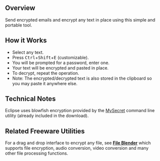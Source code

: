 ## Overview

Send encrypted emails and encrypt any text in place using this simple and 
portable tool.

## How it Works

- Select any text.
- Press <kbd>Ctrl</kbd>+<kbd>Shift</kbd>+<kbd>E</kbd> (customizable).
- You will be prompted for a password, enter one.
- Your text will be encrypted and pasted in place.
- To decrypt, repeat the operation.
- Note: The encrypted/decrypted text is also stored in the clipboard so you 
  may paste it anywhere else.

## Technical Notes

Eclipse uses blowfish encryption provided by the
[MySecret](http://www.di-mgt.com.au/mysecret.html)
command line utility (already included in the download).

## Related Freeware Utilities

For a drag and drop interface to encrypt any file, see
**[File Blender](/software/fileblender)**
which supports file encryption, audio conversion, video conversion and many
other file processing functions.
